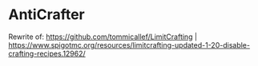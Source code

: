 # AntiCrafter
Rewrite of: https://github.com/tommicallef/LimitCrafting | https://www.spigotmc.org/resources/limitcrafting-updated-1-20-disable-crafting-recipes.12962/
